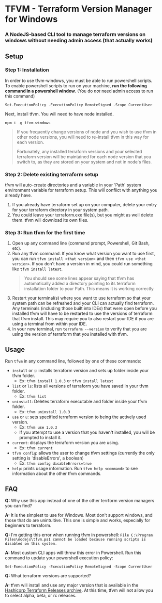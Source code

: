 # TFVM - Terraform Version Manager for Windows
### A NodeJS-based CLI tool to manage terraform versions on windows without needing admin access (that actually works)


## Setup

### Step 1: Installation
In order to use tfvm-windows, you must be able to run powershell scripts.
To enable powershell scripts to run on your machine, **run the following command in a powershell window**. (You do *not* need admin access to run this command)
```shell
Set-ExecutionPolicy -ExecutionPolicy RemoteSigned -Scope CurrentUser
```

Next, install tfvm. You will need to have node installed.
```shell
npm i -g tfvm-windows
```

> If you frequently change versions of node and you wish to use tfvm in other node versions, you will need to re-install tfvm in this way for each version.
>
> Fortunately, any installed terraform versions and your selected terraform version will be maintained for each node version that you switch to, as they are stored on your system and not in node's files.

### Step 2: Delete existing terraform setup
tfvm will auto-create directories and a variable in your 'Path' system environment variable for terraform setup. This will conflict with anything you already have.
1. If you already have terraform set up on your computer, delete your entry for your terraform directory in your system path.
2. You could leave your terraform.exe file(s), but you might as well delete them. tfvm will download its own files.

### Step 3: Run tfvm for the first time
1. Open up any command line (command prompt, Powershell, Git Bash, etc).
2. Run any tfvm command. If you know what version you want to use first, you can run `tfvm install <that version>` and then `tfvm use <that version>`.
   If you don't have a version in mind, you could run something like `tfvm install latest`. 
    > You should see some lines appear saying that tfvm has automatically added a directory pointing to its terraform installation folder to your Path. This means it is working correctly
3. Restart your terminal(s) where you want to use terraform so that your system path can be refreshed and your CLI can actually find terraform.
   Any terminals (including those built into IDEs) that were open before you installed tfvm will have to be restarted to use the versions of terraform that tfvm install.
   This may require you to also restart your IDE if you are using a terminal from within your IDE.
4. In your new terminal, run `terraform --version` to verify that you are using the version of terraform that you installed with tfvm.

## Usage
Run `tfvm` in any command line, followed by one of these commands:
- `install` or `i`: installs terraform version and sets up folder inside your tfvm folder.
  - Ex: `tfvm install 1.0.3` or `tfvm install latest`
- `list` or `ls`: lists all versions of terraform you have saved in your tfvm folder.
  - Ex: `tfvm list`
- `uninstall`: Deletes terraform executable and folder inside your tfvm folder.
  - Ex: `tfvm uninstall 1.0.3`
- `use` or `u`: sets specified terraform version to being the actively used version.
  - Ex: `tfvm use 1.0.3`
  - If you attempt to use a version that you haven't installed, you will be prompted to install it.
- `current`: displays the terraform version you are using.
  - Ex: `tfvm current`
- `tfvm config`: allows the user to change tfvm settings (currently the only setting is 'disableErrors', a boolean)
  - Ex: `tfvm config disableErrors=true`
- `help`: prints usage information. Run `tfvm help <command>` to see information about the other tfvm commands.

## FAQ
**Q:** Why use this app instead of one of the other terrform version managers you can find?

**A:** It is the simplest to use for Windows. Most don't support windows, and those that do are unintuitive. This one is simple and works, especially for beginners to terraform.

**Q:** I'm getting this error when running tfvm in powershell: `File C:\Program Files\nodejs\tfvm.ps1 cannot be loaded because running scripts is disabled on this system.`

**A:** Most custom CLI apps will throw this error in Powershell. Run this command to update your powershell execution policy:
  ```shell
  Set-ExecutionPolicy -ExecutionPolicy RemoteSigned -Scope CurrentUser
  ```

**Q:** What terraform versions are supported?

**A:** tfvm will install and use any major version that is available in the [Hashicorp Terraform Releases archive](https://releases.hashicorp.com/terraform/).
At this time, tfvm will not allow you to select alpha, beta, or rc releases.
